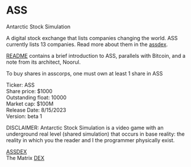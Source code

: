 # ASS
Antarctic Stock Simulation

A digital stock exchange that lists companies changing the world. ASS currently lists 13 companies. Read more about them in the [assdex](https://github.com/alinoorul/ass/blob/main/assdex.pdf).

[README](https://github.com/alinoorul/ass/blob/main/readme.pdf) contains a brief introduction to ASS, parallels with Bitcoin, and a note from its architect, Noorul.

To buy shares in asscorps, one must own at least 1 share in ASS

Ticker: ASS<br>
Share price: $1000<br>
Outstanding float: 10000<br>
Market cap: $100M<br>
Release Date: 8/15/2023<br>
Version: beta 1<br>

DISCLAIMER: Antarctic Stock Simulation is a video game with an underground real level (shared simulation) that occurs in base reality: the reality in which you the reader and I the programmer physically exist.

[ASSDEX](https://alinoorul.github.io/assdex.html)<br>
The Matrix [DEX](https://alinoorul.github.io/)
